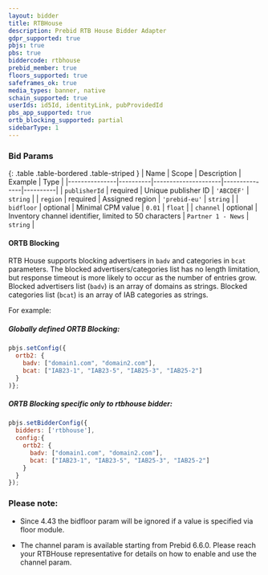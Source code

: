```yaml
---
layout: bidder
title: RTBHouse
description: Prebid RTB House Bidder Adapter
gdpr_supported: true
pbjs: true
pbs: true
biddercode: rtbhouse
prebid_member: true
floors_supported: true
safeframes_ok: true
media_types: banner, native
schain_supported: true
userIds: id5Id, identityLink, pubProvidedId
pbs_app_supported: true
ortb_blocking_supported: partial
sidebarType: 1
---
```



### Bid Params

{: .table .table-bordered .table-striped }
| Name          | Scope    | Description         | Example       | Type     |
|---------------|----------|---------------------|---------------|----------|
| `publisherId` | required | Unique publisher ID | `'ABCDEF'`    | `string` |
| `region`      | required | Assigned region     | `'prebid-eu'` | `string` |
| `bidfloor`    | optional | Minimal CPM value   | `0.01`        | `float`  |
| `channel`     | optional | Inventory channel identifier, limited to 50 characters  | `Partner 1 - News`        | `string`  |

#### ORTB Blocking
RTB House supports blocking advertisers in `badv` and categories in `bcat` parameters.
The blocked advertisers/categories list has no length limitation, but response timeout is more likely to occur as the number of entries grow.
Blocked advertisers list (`badv`) is an array of domains as strings.
Blocked categories list (`bcat`) is an array of IAB categories as strings.

For example:
##### Globally defined ORTB Blocking:
```javascript
pbjs.setConfig({
  ortb2: {
    badv: ["domain1.com", "domain2.com"],
    bcat: ["IAB23-1", "IAB23-5", "IAB25-3", "IAB25-2"]
  }
)};
```

##### ORTB Blocking specific only to rtbhouse bidder:
```javascript
pbjs.setBidderConfig({
  bidders: ['rtbhouse'],
  config:{
    ortb2: {
      badv: ["domain1.com", "domain2.com"],
      bcat: ["IAB23-1", "IAB23-5", "IAB25-3", "IAB25-2"]
    }
  }
});
```


### Please note:

* Since 4.43 the bidfloor param will be ignored if a value is specified via floor module.

* The channel param is available starting from Prebid 6.6.0. Please reach your RTBHouse representative for details on how to enable and use the channel param.
